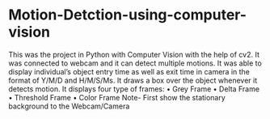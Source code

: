 # Motion-Detction-using-computer-vision
This was the project in Python with Computer Vision with the help of cv2. It was connected to webcam and it can detect multiple motions. It was able to display individual’s object entry time as well as exit time in camera in the format of Y/M/D and H/M/S/Ms. It draws a box over the object whenever it detects motion. It displays four type of frames:
• Grey Frame
• Delta Frame
• Threshold Frame
• Color Frame
Note- First show the stationary background to the Webcam/Camera
